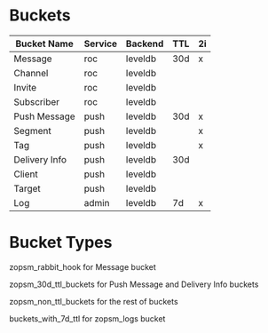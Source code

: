 Buckets
=======

Bucket Name    | Service | Backend | TTL         | 2i   |
---------------|---------|---------|-------------|------|
Message        | roc     | leveldb | 30d         | x    |
Channel        | roc     | leveldb |             |      |
Invite         | roc     | leveldb |             |      |
Subscriber     | roc     | leveldb |             |      |
Push Message   | push    | leveldb | 30d         | x    |
Segment        | push    | leveldb |             | x    |
Tag            | push    | leveldb |             | x    |
Delivery Info  | push    | leveldb | 30d         |      |
Client         | push    | leveldb |             |      |
Target         | push    | leveldb |             |      |
Log            | admin   | leveldb | 7d          | x    |

Bucket Types
============

zopsm_rabbit_hook for Message bucket

zopsm_30d_ttl_buckets for  Push Message and Delivery Info buckets

zopsm_non_ttl_buckets for the rest of buckets

buckets_with_7d_ttl for zopsm_logs bucket
